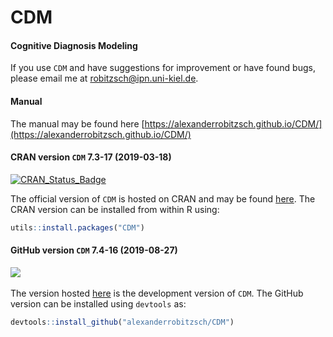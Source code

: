 # CDM
#### Cognitive Diagnosis Modeling


If you use `CDM` and have suggestions for improvement or have found bugs, please email me at robitzsch@ipn.uni-kiel.de.

#### Manual

The manual may be found here [https://alexanderrobitzsch.github.io/CDM/](https://alexanderrobitzsch.github.io/CDM/) 

#### CRAN version `CDM` 7.3-17 (2019-03-18)


[![CRAN_Status_Badge](http://www.r-pkg.org/badges/version-last-release/CDM)](https://cran.r-project.org/package=CDM)
&#160;&#160;


The official version of `CDM` is hosted on CRAN and may be found [here](https://cran.r-project.org/package=CDM). 
The CRAN version can be installed from within R using:

```r
utils::install.packages("CDM")
```

#### GitHub version `CDM` 7.4-16 (2019-08-27)

[![](https://img.shields.io/badge/github%20version-7.4--16-orange.svg)](https://github.com/alexanderrobitzsch/CDM)&#160;&#160;

The version hosted [here](https://github.com/alexanderrobitzsch/CDM) is the development version of `CDM`. 
The GitHub version can be installed using `devtools` as:

```r
devtools::install_github("alexanderrobitzsch/CDM")
```
